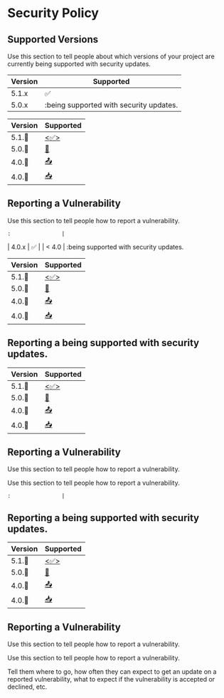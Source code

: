 # Security Policy

## Supported Versions

Use this section to tell people about which versions of your project are
currently being supported with security updates.

| Version | Supported          |
| ------- | ------------------ |
| 5.1.x   | :white_check_mark: |
| 5.0.x   | :being supported with security updates.

| Version | Supported          |
| ------- | ------------------ |
| 5.1.🔎  | [<:white_check_mark:>](4693.png) |
| 5.0.🔎  | [📩](4693.png)                   |
| 4.0.🔎  | [📤](4693.png)                   |
| 4.0.🔎  | [📥](4693.png)                   |

## Reporting a Vulnerability

Use this section to tell people how to report a vulnerability.

    :                |
| 4.0.x   | :white_check_mark: |
| < 4.0   | :being supported with security updates.

| Version | Supported          |
| ------- | ------------------ |
| 5.1.🔎  | [<:white_check_mark:>](4693.png) |
| 5.0.🔎  | [📩](4693.png)                   |
| 4.0.🔎  | [📤](4693.png)                   |
| 4.0.🔎  | [📥](4693.png)                   |

## Reporting a being supported with security updates.

| Version | Supported          |
| ------- | ------------------ |
| 5.1.🔎  | [<:white_check_mark:>](4693.png) |
| 5.0.🔎  | [📩](4693.png)                   |
| 4.0.🔎  | [📤](4693.png)                   |
| 4.0.🔎  | [📥](4693.png)                   |

## Reporting a Vulnerability

Use this section to tell people how to report a vulnerability.

    

Use this section to tell people how to report a vulnerability.

    :                |

## Reporting a being supported with security updates.

| Version | Supported          |
| ------- | ------------------ |
| 5.1.🔎  | [<:white_check_mark:>](4693.png) |
| 5.0.🔎  | [📩](4693.png)                   |
| 4.0.🔎  | [📤](4693.png)                   |
| 4.0.🔎  | [📥](4693.png)                   |

## Reporting a Vulnerability

Use this section to tell people how to report a vulnerability.

    

Use this section to tell people how to report a vulnerability.

Tell them where to go, how often they can expect to get an update on a
reported vulnerability, what to expect if the vulnerability is accepted or
declined, etc.
